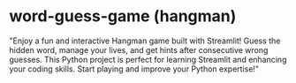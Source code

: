# word-guess-game (hangman)
"Enjoy a fun and interactive Hangman game built with Streamlit! Guess the hidden word, manage your lives, and get hints after consecutive wrong guesses. This Python project is perfect for learning Streamlit and enhancing your coding skills. Start playing and improve your Python expertise!"
